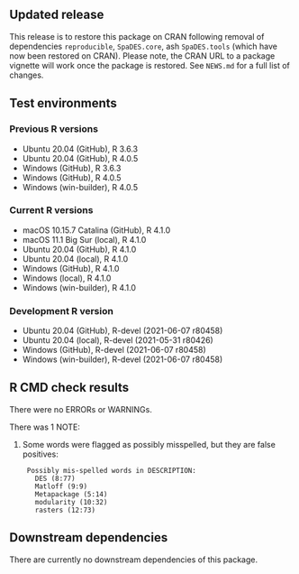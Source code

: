 ## Updated release

This release is to restore this package on CRAN following removal of dependencies `reproducible`, `SpaDES.core`, ash `SpaDES.tools` (which have now been restored on CRAN).
Please note, the CRAN URL to a package vignette will work once the package is restored.
See `NEWS.md` for a full list of changes.

## Test environments

### Previous R versions
* Ubuntu 20.04                 (GitHub), R 3.6.3
* Ubuntu 20.04                 (GitHub), R 4.0.5
* Windows                      (GitHub), R 3.6.3
* Windows                      (GitHub), R 4.0.5
* Windows                 (win-builder), R 4.0.5

### Current R versions
* macOS 10.15.7 Catalina       (GitHub), R 4.1.0
* macOS 11.1 Big Sur            (local), R 4.1.0
* Ubuntu 20.04                 (GitHub), R 4.1.0
* Ubuntu 20.04                  (local), R 4.1.0
* Windows                      (GitHub), R 4.1.0
* Windows                       (local), R 4.1.0
* Windows                 (win-builder), R 4.1.0

### Development R version
* Ubuntu 20.04                 (GitHub), R-devel (2021-06-07 r80458)
* Ubuntu 20.04                  (local), R-devel (2021-05-31 r80426)
* Windows                      (GitHub), R-devel (2021-06-07 r80458)
* Windows                 (win-builder), R-devel (2021-06-07 r80458)

## R CMD check results

There were no ERRORs or WARNINGs.

There was 1 NOTE:

1. Some words were flagged as possibly misspelled, but they are false positives:

        Possibly mis-spelled words in DESCRIPTION:
          DES (8:77)
          Matloff (9:9)
          Metapackage (5:14)
          modularity (10:32)
          rasters (12:73)

## Downstream dependencies

There are currently no downstream dependencies of this package.
